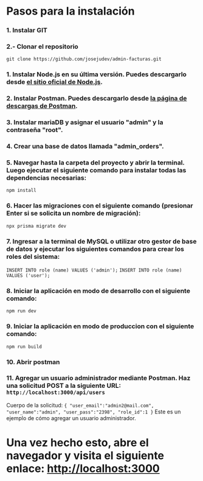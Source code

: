 # Pasos para la instalación

### 1. Instalar GIT
### 2.- Clonar el repositorio
`git clone https://github.com/josejudev/admin-facturas.git`

### 1. Instalar Node.js en su última versión. Puedes descargarlo desde [el sitio oficial de Node.js](https://nodejs.org/).
### 2. Instalar Postman. Puedes descargarlo desde [la página de descargas de Postman](https://www.postman.com/downloads/). 
 ### 3. Instalar mariaDB y asignar el usuario "admin" y la contraseña "root".
 ### 4. Crear una base de datos llamada "admin_orders".
 ### 5. Navegar hasta la carpeta del proyecto y abrir la terminal. Luego ejecutar el siguiente comando para instalar todas las dependencias necesarias:
`npm install`
### 6. Hacer las migraciones con el siguiente comando (presionar Enter si se solicita un nombre de migración):
 `npx prisma migrate dev`
 
 ### 7. Ingresar a la terminal de MySQL o utilizar otro gestor de base de datos y ejecutar los siguientes comandos para crear los roles del sistema:
 `INSERT INTO role (name) VALUES ('admin');`
 `INSERT INTO role (name) VALUES ('user');`
 
### 8. Iniciar la aplicación en modo de desarrollo con el siguiente comando:
 `npm run dev`
 ### 9. Iniciar la aplicación en modo de produccion con el siguiente comando:
 `npm run build`
 
 ### 10. Abrir postman
 ### 11. Agregar un usuario administrador mediante Postman. Haz una solicitud POST a la siguiente URL: `http://localhost:3000/api/users`
Cuerpo de la solicitud:
`{
    "user_email":"admin2@mail.com",
    "user_name":"admin",
    "user_pass":"2398",
    "role_id":1
}`
Este es un ejemplo de cómo agregar un usuario administrador.

# Una vez hecho esto, abre el navegador y visita el siguiente enlace: [http://localhost:3000](http://localhost:3000/)